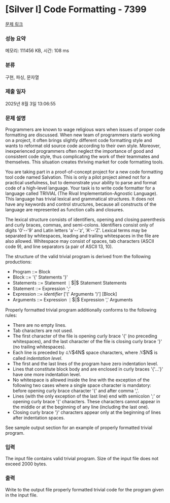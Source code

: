 # [Silver I] Code Formatting - 7399 

[문제 링크](https://www.acmicpc.net/problem/7399) 

### 성능 요약

메모리: 111456 KB, 시간: 108 ms

### 분류

구현, 파싱, 문자열

### 제출 일자

2025년 8월 3일 13:06:55

### 문제 설명

<p>Programmers are known to wage religious wars when issues of proper code formatting are discussed. When new team of programmers starts working on a project, it often brings slightly different code formatting style and wants to reformat old source code according to their own style. Moreover, inexperienced programmers often neglect the importance of good and consistent code style, thus complicating the work of their teammates and themselves. This situation creates thriving market for code formatting tools. </p>

<p>You are taking part in a proof-of-concept project for a new code formatting tool code named Salvation. This is only a pilot project aimed not for a practical usefulness, but to demonstrate your ability to parse and format code of a high-level language. Your task is to write code formatter for a language called TRIVIAL (The Rival Implementation-Agnostic Language). This language has trivial lexical and grammatical structures. It does not have any keywords and control structures, because all constructs of the language are represented as function calls and closures.</p>

<p>The lexical structure consists of identifiers, opening and closing parenthesis and curly braces, commas, and semi-colons. Identifiers consist only of digits '0'--'9' and Latin letters 'a'--'z', 'A'--'Z'. Lexical terms may be separated by whitespaces, leading and trailing whitespaces in the file are also allowed. Whitespace may consist of spaces, tab characters (ASCII code 9), and line separators (a pair of ASCII 13, 10). </p>

<p>The structure of the valid trivial program is derived from the following productions:</p>

<ul>
	<li>Program ::= Block</li>
	<li>Block ::= '{' Statements '}'</li>
	<li>Statements ::= Statement <mjx-container class="MathJax" jax="CHTML" style="font-size: 109%; position: relative;"><mjx-math class="MJX-TEX" aria-hidden="true"><mjx-texatom texclass="ORD"><mjx-mo class="mjx-n"><mjx-c class="mjx-c7C"></mjx-c></mjx-mo></mjx-texatom></mjx-math><mjx-assistive-mml unselectable="on" display="inline"><math xmlns="http://www.w3.org/1998/Math/MathML"><mrow data-mjx-texclass="ORD"><mo stretchy="false">|</mo></mrow></math></mjx-assistive-mml><span aria-hidden="true" class="no-mathjax mjx-copytext">$|$</span></mjx-container> Statement Statements</li>
	<li>Statement ::= Expression ';'</li>
	<li>Expression ::= <em>identifier</em> ['(' Arguments ')'] [Block]</li>
	<li>Arguments ::= Expression <mjx-container class="MathJax" jax="CHTML" style="font-size: 109%; position: relative;"><mjx-math class="MJX-TEX" aria-hidden="true"><mjx-texatom texclass="ORD"><mjx-mo class="mjx-n"><mjx-c class="mjx-c7C"></mjx-c></mjx-mo></mjx-texatom></mjx-math><mjx-assistive-mml unselectable="on" display="inline"><math xmlns="http://www.w3.org/1998/Math/MathML"><mrow data-mjx-texclass="ORD"><mo stretchy="false">|</mo></mrow></math></mjx-assistive-mml><span aria-hidden="true" class="no-mathjax mjx-copytext">$|$</span></mjx-container> Expression ',' Arguments</li>
</ul>

<p>Properly formatted trivial program additionally conforms to the following rules:</p>

<ul>
	<li>There are no empty lines.</li>
	<li>Tab characters are not used.</li>
	<li>The first character of the file is opening curly brace '{' (no preceding whitespaces), and the last character of the file is closing curly brace '}' (no trailing whitespaces).</li>
	<li>Each line is preceded by <mjx-container class="MathJax" jax="CHTML" style="font-size: 109%; position: relative;"><mjx-math class="MJX-TEX" aria-hidden="true"><mjx-mn class="mjx-n"><mjx-c class="mjx-c34"></mjx-c></mjx-mn><mjx-mi class="mjx-i"><mjx-c class="mjx-c1D441 TEX-I"></mjx-c></mjx-mi></mjx-math><mjx-assistive-mml unselectable="on" display="inline"><math xmlns="http://www.w3.org/1998/Math/MathML"><mn>4</mn><mi>N</mi></math></mjx-assistive-mml><span aria-hidden="true" class="no-mathjax mjx-copytext">$4N$</span></mjx-container> space characters, where <mjx-container class="MathJax" jax="CHTML" style="font-size: 109%; position: relative;"><mjx-math class="MJX-TEX" aria-hidden="true"><mjx-mi class="mjx-i"><mjx-c class="mjx-c1D441 TEX-I"></mjx-c></mjx-mi></mjx-math><mjx-assistive-mml unselectable="on" display="inline"><math xmlns="http://www.w3.org/1998/Math/MathML"><mi>N</mi></math></mjx-assistive-mml><span aria-hidden="true" class="no-mathjax mjx-copytext">$N$</span></mjx-container> is called <em>indentation level</em>.</li>
	<li>The first and the last lines of the program have zero indentation level.</li>
	<li>Lines that constitute block body and are enclosed in curly braces '{'...'}' have one more indentation level.</li>
	<li>No whitespace is allowed inside the line with the exception of the following two cases where a single space character is mandatory: before opening curly brace character '{' and after comma ','.</li>
	<li>Lines (with the only exception of the last line) end with semicolon ';' or opening curly brace '{' characters. These characters cannot appear in the middle or at the beginning of any line (including the last one).</li>
	<li>Closing curly brace '}' characters appear only at the beginning of lines after indentation spaces.</li>
</ul>

<p>See sample output section for an example of properly formatted trivial program.</p>

### 입력 

 <p>The input file contains valid trivial program. Size of the input file does not exceed 2000 bytes.</p>

### 출력 

 <p>Write to the output file properly formatted trivial code for the program given in the input file.</p>

